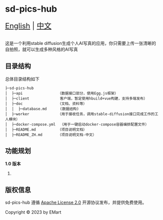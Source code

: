 sd-pics-hub
===============


<div style="font-size: 1.5rem;">
  <a href="./README.md">English</a> |
  <a href="./README_ZH.md">中文</a>
</div>
</br>

这是一个利用stable diffusion生成个人AI写真的应用，你只需要上传一张清晰的自拍照，就可以生成多种风格的AI写真

## 目录结构

总体目录结构如下

```
├─sd-pics-hub
│  ├─api                （数据接口部分，使用Egg.js框架）
│  ├─client              客户端，暂定使用hbuild+vue构建，支持多端发布）
│  ├─doc                （文档、资料等）
│  │  ├─database.md      (数据结构)
│  ├─worker             （用于接收任务，调用stable-diffusion接口完成工作的工人模块）
│  ├─docker-compose.yml  （用于一键启动docker-compose容器编排配置文件）
│  ├─README.md          （项目说明文档）
│  ├─README_ZH.md       （项目说明文档-中文）
```
## 功能规划

**1.0 版本**

1. 

## 版权信息 

sd-pics-hub 遵循 [Apache License 2.0]() 开源协议发布，并提供免费使用。

Copyright © 2023 by EMart
